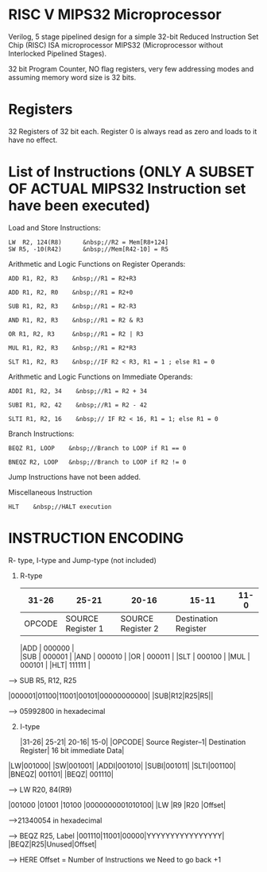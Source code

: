# RISC V MIPS32 Microprocessor

Verilog, 5 stage pipelined design for a simple 32-bit Reduced Instruction Set Chip (RISC) ISA microprocessor MIPS32 (Microprocessor without Interlocked Pipelined Stages). 

32 bit Program Counter, NO flag registers, very few addressing modes and assuming memory word size is 32 bits.


# Registers

32 Registers of 32 bit each. Register 0 is always read as zero and loads to it have no effect.

# List of Instructions (ONLY A SUBSET OF ACTUAL MIPS32 Instruction set have been executed)

Load and Store Instructions:

	LW  R2, 124(R8)      &nbsp;//R2 = Mem[R8+124]
	SW R5, -10(R42)      &nbsp;//Mem[R42-10] = R5


Arithmetic and Logic Functions on Register Operands: 

	ADD R1, R2, R3    &nbsp;//R1 = R2+R3

	ADD R1, R2, R0    &nbsp;//R1 = R2+0

	SUB R1, R2, R3    &nbsp;//R1 = R2-R3

	AND R1, R2, R3    &nbsp;//R1 = R2 & R3

	OR R1, R2, R3     &nbsp;//R1 = R2 | R3

	MUL R1, R2, R3    &nbsp;//R1 = R2*R3

	SLT R1, R2, R3    &nbsp;//IF R2 < R3, R1 = 1 ; else R1 = 0

	
Arithmetic and Logic Functions on Immediate Operands: 

	ADDI R1, R2, 34    &nbsp;//R1 = R2 + 34

	SUBI R1, R2, 42    &nbsp;//R1 = R2 - 42

	SLTI R1, R2, 16    &nbsp;// IF R2 < 16, R1 = 1; else R1 = 0


Branch Instructions:

	BEQZ R1, LOOP    &nbsp;//Branch to LOOP if R1 == 0

	BNEQZ R2, LOOP   &nbsp;//Branch to LOOP if R2 != 0

Jump Instructions have not been added.

Miscellaneous Instruction
	
	HLT    &nbsp;//HALT execution


# INSTRUCTION ENCODING


R- type, I-type and Jump-type (not included)


1. R-type
		
	|31-26 | 25-21 |20-16 |	15-11 |	11-0|
	| --- | --- | --- | --- | --- |
	|OPCODE| SOURCE Register 1| SOURCE Register 2| Destination Register | <empty>|                         
	
	                                                                                   
	|ADD | 000000 |  
	|SUB | 000001 |
	|AND | 000010 | 
	|OR | 000011 |
	|SLT | 000100 |
	|MUL | 000101 |
	|HLT| 111111 |
  
--> SUB R5, R12, R25
		
|000001|01100|11001|00101|00000000000|
|SUB|R12|R25|R5|<empty>|
		
--> 05992800 in hexadecimal
		
	
2. I-type
	
	|31-26|	25-21| 20-16| 15-0|
	|OPCODE| Source Register–1| Destination Register| 16 bit immediate Data|
		
|LW|001000|
|SW|001001|
|ADDI|001010|
|SUBI|001011|
|SLTI|001100|
|BNEQZ|	001101|
|BEQZ|	001110|

--> LW R20, 84(R9)
	
|001000	|01001	|10100	|0000000001010100|
|LW	|R9	|R20	|Offset|
		
-->21340054 in hexadecimal
		
--> BEQZ R25, Label
		|001110|11001|00000|YYYYYYYYYYYYYYYY|
		|BEQZ|R25|Unused|Offset|
		
--> HERE Offset = Number of Instructions we Need to go back +1
		

